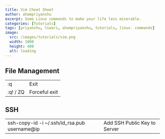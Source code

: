 ```yaml
---
title: Vim Cheat Sheet
author: ahampriyanshu
excerpt: Some Linux commands to make your life less miserable.
categories: [Tutorials]
tags: [priyanshu, tiwari, ahampriyanshu, tutorials, linux. commands]
image:
  src: /images/tutorials/vim.png
  width: 1000
  height: 400
  alt: loading
---
```


## File Management 

| | |
| -- | -- |
| :q | Exit |
| :q! / ZQ | Forceful exit |

## SSH

| | |
| -- | -- |
| ssh-copy-id -i ~/.ssh/id_rsa.pub username@ip | Add SSH Public Key to Server |
